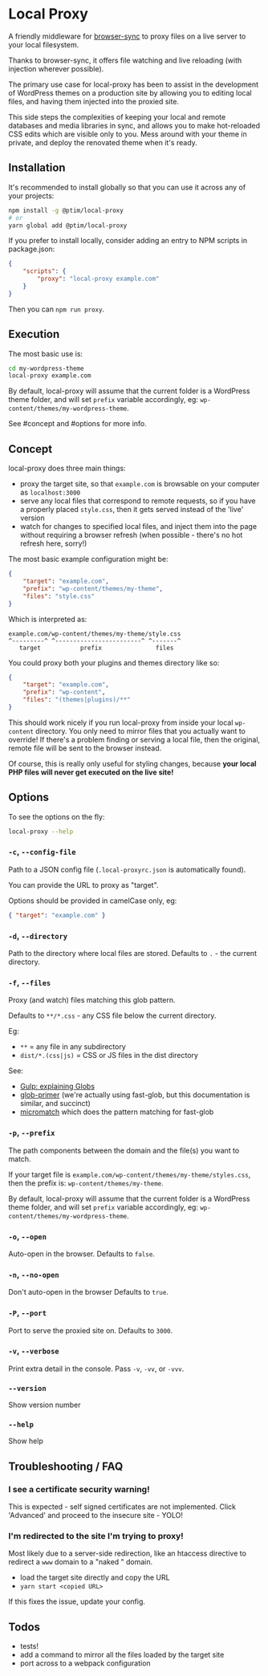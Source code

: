 # Local Proxy

A friendly middleware for [browser-sync] to proxy files on a live server to your local filesystem. 

Thanks to browser-sync, it offers file watching and live reloading (with injection wherever possible).

The primary use case for local-proxy has been to assist in the development of WordPress themes on a production site by allowing you to editing local files, and having them injected into the proxied site.  

This side steps the complexities of keeping your local and remote databases and media libraries in sync, and allows you to make hot-reloaded CSS edits which are visible only to you. Mess around with your theme in private, and deploy the renovated theme when it's ready. 


## Installation

It's recommended to install globally so that you can use it across any of your projects:

```bash
npm install -g @ptim/local-proxy
# or
yarn global add @ptim/local-proxy
```

If you prefer to install locally, consider adding an entry to NPM scripts in package.json:

```json
{
    "scripts": {
        "proxy": "local-proxy example.com"
    }
}
```

Then you can `npm run proxy`.


## Execution

The most basic use is:

```bash
cd my-wordpress-theme
local-proxy example.com
```

By default, local-proxy will assume that the current folder is a WordPress theme folder, and will set `prefix` variable accordingly, eg: `wp-content/themes/my-wordpress-theme`. 

See #concept and #options for more info.


## Concept

local-proxy does three main things:

- proxy the target site, so that `example.com` is browsable on your computer as `localhost:3000`
- serve any local files that correspond to remote requests, so if you have a properly placed `style.css`, then it gets served instead of the 'live' version
- watch for changes to specified local files, and inject them into the page without requiring a browser refresh (when possible - there's no hot refresh here, sorry!)

The most basic example configuration might be:

```json
{
    "target": "example.com",
    "prefix": "wp-content/themes/my-theme",
    "files": "style.css"
}
```

Which is interpreted as:

```text
example.com/wp-content/themes/my-theme/style.css
^---------^ ^------------------------^ ^-------^
   target           prefix               files
```

You could proxy both your plugins and themes directory like so:

```json
{
    "target": "example.com",
    "prefix": "wp-content",
    "files": "(themes|plugins)/**"
}
```

This should work nicely if you run local-proxy from inside your local `wp-content` directory. You only need to mirror files that you actually want to override! If there's a problem finding or serving a local file, then the original, remote file will be sent to the browser instead.

Of course, this is really only useful for styling changes, because **your local PHP files will never get executed on the live site!**


## Options

To see the options on the fly:

```bash
local-proxy --help
```

### `-c`, `--config-file`  

Path to a JSON config file (`.local-proxyrc.json` is automatically found).

You can provide the URL to proxy as "target".

Options should be provided in camelCase only, eg:

```json
{ "target": "example.com" }
```

 
### `-d`, `--directory`    

Path to the directory where local files are stored. Defaults to `.` - the current directory.


### `-f`, `--files`

Proxy (and watch) files matching this glob pattern.

Defaults to `**/*.css` - any CSS file below the current directory.

Eg:

- `**` = any file in any subdirectory
- `dist/*.(css|js)` = CSS or JS files in the dist directory

See:

- [Gulp: explaining Globs](https://gulpjs.com/docs/en/getting-started/explaining-globs) 
- [glob-primer](https://github.com/isaacs/node-glob#glob-primer) (we're actually using fast-glob, but this documentation is similar, and succinct)
- [micromatch](https://github.com/micromatch/micromatch#matching-features) which does the pattern matching for fast-glob


### `-p`, `--prefix`       

The path components between the domain and the file(s) you want to match.

If your target file is `example.com/wp-content/themes/my-theme/styles.css`, then the prefix is: `wp-content/themes/my-theme`.

By default, local-proxy will assume that the current folder is a WordPress theme folder, and will set `prefix` variable accordingly, eg: `wp-content/themes/my-wordpress-theme`.


### `-o`, `--open`         

Auto-open in the browser. Defaults to `false`.


### `-n`, `--no-open`      

Don't auto-open in the browser Defaults to `true`.


### `-P`, `--port`         

Port to serve the proxied site on. Defaults to `3000`.                                      


### `-v`, `--verbose`      

Print extra detail in the console. Pass `-v`, `-vv`, or `-vvv`.                            


### `--version`          

Show version number                                                   


### `--help`             

Show help                                                             

## Troubleshooting / FAQ

### I see a certificate security warning!

This is expected - self signed certificates are not implemented. Click 'Advanced' and proceed to the insecure site - YOLO!

### I'm redirected to the site I'm trying to proxy!

Most likely due to a server-side redirection, like an htaccess directive to redirect a `www` domain to a "naked " domain. 

- load the target site directly and copy the URL
- `yarn start <copied URL>`

If this fixes the issue, update your config.


## Todos

- tests!
- add a command to mirror all the files loaded by the target site
- port across to a webpack configuration

[browser-sync]: https://www.browsersync.io/
